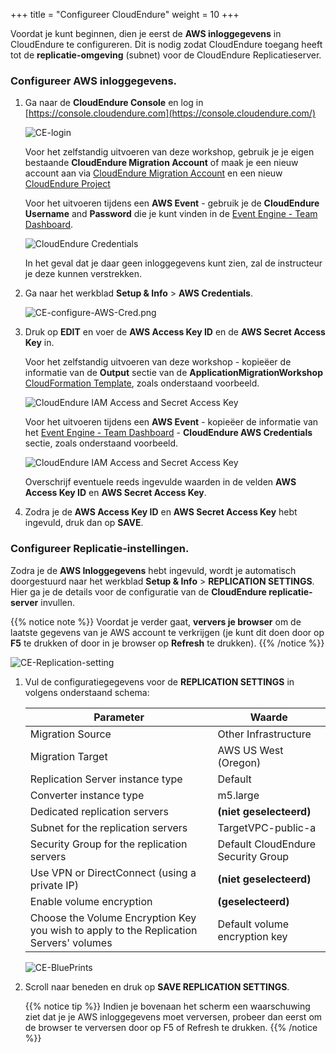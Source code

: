 +++
title = "Configureer CloudEndure"
weight = 10
+++


Voordat je kunt beginnen, dien je eerst de **AWS inloggegevens** in CloudEndure te configureren. Dit is nodig zodat CloudEndure toegang heeft tot de **replicatie-omgeving** (subnet) voor de CloudEndure Replicatieserver.

### Configureer AWS inloggegevens.

1. Ga naar de **CloudEndure Console** en log in [https://console.cloudendure.com](https://console.cloudendure.com/)

    ![CE-login](/ce/CE-login.png)

    Voor het zelfstandig uitvoeren van deze workshop, gebruik je je eigen bestaande **CloudEndure Migration Account** of maak je een nieuw account aan via [CloudEndure Migration Account](https://console.cloudendure.com/#/register/register) en een nieuw <a href="https://docs.cloudendure.com/#Getting_Started_with_CloudEndure/Working_with_Projects/Working_with_Projects.htm#Creating_a_New_Project%3FTocPath%3DNavigation%7CGetting%2520Started%2520with%2520CloudEndure%7CWorking%2520with%2520Projects%7C_____2" target="_blank">CloudEndure Project</a>

    Voor het uitvoeren tijdens een **AWS Event** - gebruik je de **CloudEndure Username** and **Password** die je kunt vinden in de <A href="https://dashboard.eventengine.run/dashboard" target="_blank">Event Engine - Team Dashboard</a>.

    ![CloudEndure Credentials](/ce/CE-console-credentials.png)

    In het geval dat je daar geen inloggegevens kunt zien, zal de instructeur je deze kunnen verstrekken.

2. Ga naar het werkblad **Setup & Info** > **AWS Credentials**.

    ![CE-configure-AWS-Cred.png](/ce/CE-configure-AWS-Cred.png.png)

3. Druk op **EDIT** en voer de **AWS Access Key ID** en de **AWS Secret Access Key** in. 
   
    Voor het zelfstandig uitvoeren van deze workshop - kopieëer de informatie van de **Output** sectie van de **ApplicationMigrationWorkshop** <a href="https://us-west-2.console.aws.amazon.com/cloudformation/home?region=us-west-2#/" target="_blank">CloudFormation Template</a>, zoals onderstaand voorbeeld.

    ![CloudEndure IAM Access and Secret Access Key](/ce/ce-self-service-accesskeys.png)

    Voor het uitvoeren tijdens een **AWS Event** - kopieëer de informatie van het <A href="https://dashboard.eventengine.run/dashboard" target="_blank">Event Engine - Team Dashboard</a> - **CloudEndure AWS Credentials** sectie, zoals onderstaand voorbeeld.

    ![CloudEndure IAM Access and Secret Access Key](/ce/CE-credentials.png)

    Overschrijf eventuele reeds ingevulde waarden in de velden **AWS Access Key ID** en **AWS Secret Access Key**.

4. Zodra je de **AWS Access Key ID** en **AWS Secret Access Key** hebt ingevuld, druk dan op **SAVE**.

### Configureer Replicatie-instellingen.

Zodra je de **AWS Inloggegevens** hebt ingevuld, wordt je automatisch doorgestuurd naar het werkblad **Setup & Info** > **REPLICATION SETTINGS**. Hier ga je de details voor de configuratie van de **CloudEndure replicatie-server** invullen.

{{% notice note %}}
Voordat je verder gaat, **ververs je browser** om de laatste gegevens van je AWS account te verkrijgen (je kunt dit doen door op **F5** te drukken of door in je browser op **Refresh** te drukken).
{{% /notice %}}

![CE-Replication-setting](/ce/CE-Replication-setting.png)

1. Vul de configuratiegegevens voor de **REPLICATION SETTINGS** in volgens onderstaand schema:

    | Parameter                                  | Waarde                                                        |
    | ------------------------------------------ | ------------------------------------------------------------ |
    | Migration Source                           | Other Infrastructure                                         |
    | Migration Target                           | AWS US West (Oregon)                                         |
    | Replication Server instance type           | Default                                                      |
    | Converter instance type                    | m5.large                                                     |
    | Dedicated replication servers              | **(niet geselecteerd)**                                                    |
    | Subnet for the replication servers         | TargetVPC-public-a |
    | Security Group for the replication servers | Default CloudEndure Security Group                                                     |
    | Use VPN or DirectConnect (using a private IP) | **(niet geselecteerd)**                                                |
    | Enable volume encryption                   | **(geselecteerd)**                                                     |    
    | Choose the Volume Encryption Key you wish to apply to the Replication Servers' volumes | Default volume encryption key  |
    
    ![CE-BluePrints](/ce/ce-blueprint-details.png)

2. Scroll naar beneden en druk op **SAVE REPLICATION SETTINGS**.

    {{% notice tip %}}
Indien je bovenaan het scherm een waarschuwing ziet dat je je AWS inloggegevens moet verversen, probeer dan eerst om de browser te verversen door op F5 of Refresh te drukken.
{{% /notice %}}
